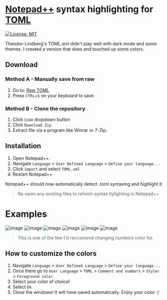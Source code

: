 # [Notepad++](https://notepad-plus-plus.org/downloads/) syntax highlighting for [TOML](https://github.com/toml-lang/toml)
[![License: MIT](https://img.shields.io/badge/License-MIT-green.svg)](LICENSE)

Theodor-Lindberg's TOML.xml didn't play well with dark mode and some themes.
I created a version that does and touched up some colors.

## Download
### Method A - Manually save from raw
1. Go to: [Raw TOML](https://raw.githubusercontent.com/SkarletShadows/NPP-TOML-Syntax/master/TOML.xml)
2. Press ```CTRL```+```S``` on your keyboard to save.

### Method B - Clone the repository
1. Click ```Code``` dropdown button
2. Click ```Download Zip```
3. Extract file via a program like Winrar or 7-Zip.

## Installation
1. Open Notepad++.
2. Navigate ```Language``` > ```User Defined Language``` > ```Define your language...```
3. Click ```import``` and select ```TOML.xml```
4. Restart Notepad++ 

Notepad++ should now automatically detect .toml syntaxing and highlight it
> Re-open any existing files to refresh syntax hylighting in Notepad++


# Examples
![image](https://user-images.githubusercontent.com/49791649/194035194-013c25d4-5b7a-4780-b113-70c6fc7f8236.png)
![image](https://user-images.githubusercontent.com/49791649/194035954-a6d3d860-017c-473c-989e-95363dcac4f9.png)
![image](https://user-images.githubusercontent.com/49791649/194036097-a6beec8d-c148-44a2-8b65-31b3d7093583.png)
![image](https://user-images.githubusercontent.com/49791649/194036142-41325148-ec0f-43bf-858d-4e7c63d7a1ea.png)
![image](https://user-images.githubusercontent.com/49791649/194036282-cbca2bb8-bb51-47bd-b452-8448159f2eee.png)
![image](https://user-images.githubusercontent.com/49791649/194036306-06d5c4a0-79ad-436c-9849-65349239d0fd.png)
> This is one of the few I'd reccomend changing numbers color for.

## How to customize the colors
1. Navigate ```Language``` > ```User Defined Language``` > ```Define your language...```
2. Once there go to ```User Language``` > ```TOML``` > ```Comment and numbers``` > ```Styler``` > ```Foreground color```
3. Select your color of choice!
4. Select ```Ok```
5. Close the windows! It will have saved automatically. Enjoy your color :)
